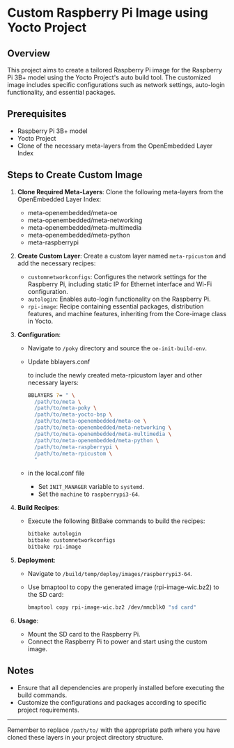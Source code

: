 # Custom Raspberry Pi Image using Yocto Project

## Overview

This project aims to create a tailored Raspberry Pi image for the Raspberry Pi 3B+ model using the Yocto Project's auto build tool. The customized image includes specific configurations such as network settings, auto-login functionality, and essential packages.

## Prerequisites

- Raspberry Pi 3B+ model
- Yocto Project
- Clone of the necessary meta-layers from the OpenEmbedded Layer Index

## Steps to Create Custom Image

1. **Clone Required Meta-Layers**: Clone the following meta-layers from the OpenEmbedded Layer Index:

   - meta-openembedded/meta-oe
   - meta-openembedded/meta-networking
   - meta-openembedded/meta-multimedia
   - meta-openembedded/meta-python
   - meta-raspberrypi

2. **Create Custom Layer**: Create a custom layer named `meta-rpicustom` and add the necessary recipes:

   - `customnetworkconfigs`: Configures the network settings for the Raspberry Pi, including static IP for Ethernet interface and Wi-Fi configuration.
   - `autologin`: Enables auto-login functionality on the Raspberry Pi.
   - `rpi-image`: Recipe containing essential packages, distribution features, and machine features, inheriting from the Core-image class in Yocto.

3. **Configuration**:

   - Navigate to `/poky` directory and source the `oe-init-build-env`.

   - Update bblayers.conf

      to include the newly created meta-rpicustom layer and other necessary layers:

     ```bash
     BBLAYERS ?= " \
       /path/to/meta \
       /path/to/meta-poky \
       /path/to/meta-yocto-bsp \
       /path/to/meta-openembedded/meta-oe \
       /path/to/meta-openembedded/meta-networking \
       /path/to/meta-openembedded/meta-multimedia \
       /path/to/meta-openembedded/meta-python \
       /path/to/meta-raspberrypi \
       /path/to/meta-rpicustom \
       "
     ```

   - in the local.conf file

     - Set `INIT_MANAGER` variable to `systemd`.
     - Set the `machine` to `raspberrypi3-64`.

4. **Build Recipes**:

   - Execute the following BitBake commands to build the recipes:

     ```bash
     bitbake autologin
     bitbake customnetworkconfigs
     bitbake rpi-image
     ```

5. **Deployment**:

   - Navigate to `/build/temp/deploy/images/raspberrypi3-64`.

   - Use bmaptool to copy the generated image (rpi-image-wic.bz2) to the SD card:

     ```bash
     bmaptool copy rpi-image-wic.bz2 /dev/mmcblk0 "sd card"
     ```

6. **Usage**:

   - Mount the SD card to the Raspberry Pi.
   - Connect the Raspberry Pi to power and start using the custom image.

## Notes

- Ensure that all dependencies are properly installed before executing the build commands.
- Customize the configurations and packages according to specific project requirements.

------

Remember to replace `/path/to/` with the appropriate path where you have cloned these layers in your project directory structure.